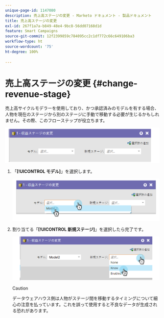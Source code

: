 ```yaml
---
unique-page-id: 1147080
description: 売上高ステージの変更 - Marketo ドキュメント - 製品ドキュメント
title: 売上高ステージの変更
exl-id: 267f1a7a-b849-48e4-9bc8-56dd07168d1d
feature: Smart Campaigns
source-git-commit: 12f2399859c784095cc2c1df772c66c649106ba3
workflow-type: ht
source-wordcount: '75'
ht-degree: 100%

---
```


# 売上高ステージの変更 {#change-revenue-stage}

売上高サイクルモデラーを使用しており、かつ承認済みのモデルを有する場合、人物を現在のステージから別のステージに手動で移動する必要が生じるかもしれません。その際、このフローステップが役立ちます。

![](assets/change-revenue-stage-1.png)

1. 「**[!UICONTROL モデル]**」を選択します。

   ![](assets/change-revenue-stage-2.png)

1. 割り当てる「**[!UICONTROL 新規ステージ]**」を選択したら完了です。

   ![](assets/change-revenue-stage-3.png)

   >[!CAUTION]
   >
   >データウェアハウス側は人物がステージ間を移動するタイミングについて細心の注意を払っています。これを誤って使用すると不良なデータが生成される恐れがあります。
